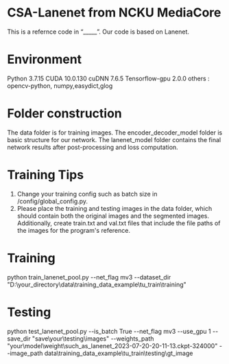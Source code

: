 # CSA-Lanenet from NCKU MediaCore
This is a refernce code in “_____”. Our code is based on Lanenet.
# Environment
Python 3.7.15
CUDA 10.0.130
cuDNN 7.6.5
Tensorflow-gpu 2.0.0
others :
opencv-python, numpy,easydict,glog
# Folder construction
The data folder is for training images.
The encoder_decoder_model folder is basic structure for our network.
The lanenet_model folder contains the final network results after post-processing and loss computation.
# Training Tips
1. Change your training config such as batch size in /config/global_config.py.
2. Please place the training and testing images in the data folder, which should contain both the original images and the segmented images. Additionally, create train.txt and val.txt files that include the file paths of the images for the program's reference.
# Training
python train_lanenet_pool.py --net_flag mv3 --dataset_dir "D:\your_directory\data\training_data_example\tu_train\training"
# Testing 
python test_lanenet_pool.py --is_batch True --net_flag mv3  --use_gpu 1 --save_dir "save\your\testing\images\" --weights_path "your\model\weight\such_as_lanenet_2023-07-20-20-11-13.ckpt-324000" --image_path  data\training_data_example\tu_train\testing\gt_image



